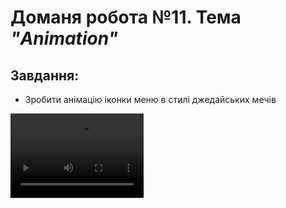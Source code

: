 # Доманя робота №11. Тема *"Animation"*
## Завдання:
 
-  Зробити анімацію іконки меню в стилі джедайських мечів
<video width="213" height="135" src="video/animation-1.mov">

- Зробити анімацію, яка імітує маятник Н'ютона
<video width="213" height="135" src="video/animation-2.mov">


**[Результат домашнього завдання.](https://danadovzh.github.io/Cursor_Education/HW11-Animation/index.html)** 
